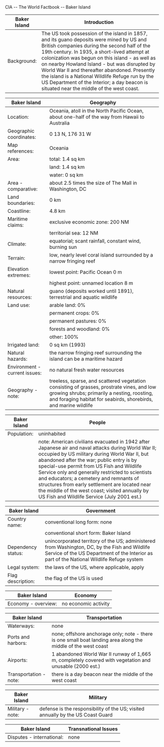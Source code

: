 CIA -- The World Factbook -- Baker Island

| Baker Island | Introduction |
| --- | --- |
| Background: | The US took possession of the island in 1857, and its guano deposits were mined by US and British companies during the second half of the 19th century. In 1935, a short-lived attempt at colonization was begun on this island - as well as on nearby Howland Island - but was disrupted by World War II and thereafter abandoned. Presently the island is a National Wildlife Refuge run by the US Department of the Interior; a day beacon is situated near the middle of the west coast. |

| Baker Island | Geography |
| --- | --- |
| Location: | Oceania, atoll in the North Pacific Ocean, about one-half of the way from Hawaii to Australia |
| Geographic coordinates: | 0 13 N, 176 31 W |
| Map references: | Oceania |
| Area: | total: 1.4 sq km |
| | land: 1.4 sq km |
| | water: 0 sq km |
| Area - comparative: | about 2.5 times the size of The Mall in Washington, DC |
| Land boundaries: | 0 km |
| Coastline: | 4.8 km |
| Maritime claims: | exclusive economic zone: 200 NM |
| | territorial sea: 12 NM |
| Climate: | equatorial; scant rainfall, constant wind, burning sun |
| Terrain: | low, nearly level coral island surrounded by a narrow fringing reef |
| Elevation extremes: | lowest point: Pacific Ocean 0 m |
| | highest point: unnamed location 8 m |
| Natural resources: | guano (deposits worked until 1891), terrestrial and aquatic wildlife |
| Land use: | arable land: 0% |
| | permanent crops: 0% |
| | permanent pastures: 0% |
| | forests and woodland: 0% |
| | other: 100% |
| Irrigated land: | 0 sq km (1993) |
| Natural hazards: | the narrow fringing reef surrounding the island can be a maritime hazard |
| Environment - current issues: | no natural fresh water resources |
| Geography - note: | treeless, sparse, and scattered vegetation consisting of grasses, prostrate vines, and low growing shrubs; primarily a nesting, roosting, and foraging habitat for seabirds, shorebirds, and marine wildlife |

| Baker Island | People |
| --- | --- |
| Population: | uninhabited |
| | note: American civilians evacuated in 1942 after Japanese air and naval attacks during World War II; occupied by US military during World War II, but abandoned after the war; public entry is by special-use permit from US Fish and Wildlife Service only and generally restricted to scientists and educators; a cemetery and remnants of structures from early settlement are located near the middle of the west coast; visited annually by US Fish and Wildlife Service (July 2001 est.) |

| Baker Island | Government |
| --- | --- |
| Country name: | conventional long form: none |
| | conventional short form: Baker Island |
| Dependency status: | unincorporated territory of the US; administered from Washington, DC, by the Fish and Wildlife Service of the US Department of the Interior as part of the National Wildlife Refuge system |
| Legal system: | the laws of the US, where applicable, apply |
| Flag description: | the flag of the US is used |

| Baker Island | Economy |
| --- | --- |
| Economy - overview: | no economic activity |

| Baker Island | Transportation |
| --- | --- |
| Waterways: | none |
| Ports and harbors: | none; offshore anchorage only; note - there is one small boat landing area along the middle of the west coast |
| Airports: | 1 abandoned World War II runway of 1,665 m, completely covered with vegetation and unusable (2000 est.) |
| Transportation - note: | there is a day beacon near the middle of the west coast |

| Baker Island | Military |
| --- | --- |
| Military - note: | defense is the responsibility of the US; visited annually by the US Coast Guard |

| Baker Island | Transnational Issues |
| --- | --- |
| Disputes - international: | none |
